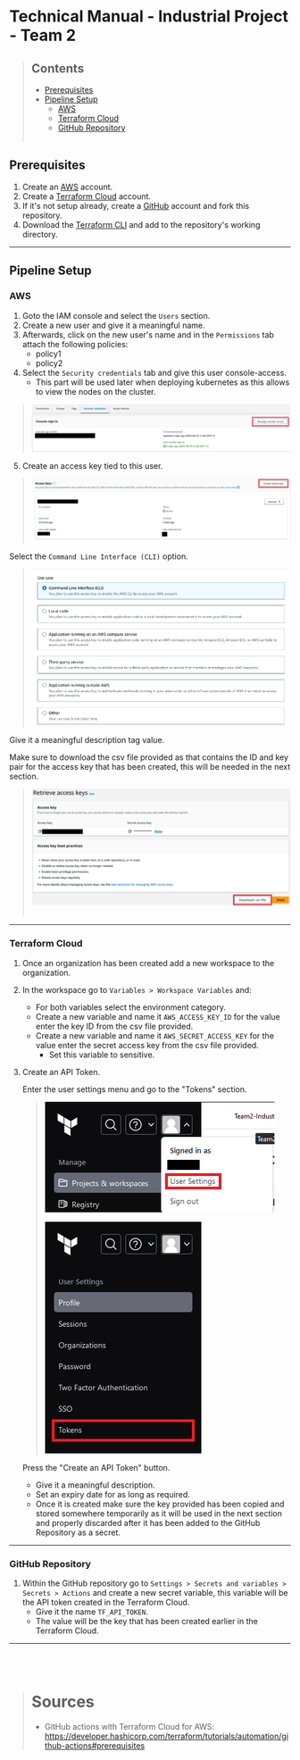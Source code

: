 # Technical Manual - Industrial Project - Team 2

>## Contents 
> - [Prerequisites](#prerequisites)
> - [Pipeline Setup](#pipeline-setup)
>   - [AWS](#aws)
>   - [Terraform Cloud](#terraform-cloud)
>   - [GitHub Repository](#github-repository)
><br></br>


## Prerequisites
1. Create an [AWS](https://link-url-here.org) account.
2. Create a [Terraform Cloud](https://app.terraform.io/session) account.
3. If it's not setup already, create a [GitHub](https://github.com/) account and fork this repository.
4. Download the [Terraform CLI](https://www.terraform.io/) and add to the repository's working directory.
--------------------------------------------------------------------------------
## Pipeline Setup

### AWS
1. Goto the IAM console and select the `Users` section.
2. Create a new user and give it a meaningful name.
3. Afterwards, click on the new user's name and in the `Permissions` tab attach the following policies:
   - policy1
   - policy2
4. Select the `Security credentials` tab and give this user console-access.
   - This part will be used later when deploying kubernetes as this allows to view the nodes on the cluster.
> ![Security credenitals image.](./res/images/security_credentials.png)

5. Create an access key tied to this user. 
> ![Showing how to create access key.](./res/images/access_keys.png)

Select the `Command Line Interface (CLI)` option.

> ![Showing to select the CLI option.](./res/images/cli_option.png)

Give it a meaningful description tag value.
 
Make sure to download the csv file provided as that contains the ID and key pair for the access key that has been created, this will be needed in the next section.

> ![Showing where to download the newly created access keys CSV file.](./res/images/access_keys_csv.png)
> <br></br>
-----------------------------------------------------------------------------
### Terraform Cloud
1. Once an organization has been created add a new workspace to the organization.
2. In the workspace go to `Variables > Workspace Variables` and:
    - For both variables select the environment category.
    - Create a new variable and name it ``AWS_ACCESS_KEY_ID`` for the value enter the key ID from the csv file provided.
    - Create a new variable and name it ``AWS_SECRET_ACCESS_KEY`` for the value enter the secret access key from the csv file provided.
      - Set this variable to sensitive. 
3. Create an API Token.
   
   Enter the user settings menu and go to the "Tokens" section.
   > ![Showing how to access 'User Settings'](./res/images/tfc_user_settings.png)
   >
   > ![Showing how to get to the Tokens section](./res/images/tokens_section.png)

   Press the "Create an API Token" button.
    -  Give it a meaningful description.
    -  Set an expiry date for as long as required.
    -  Once it is created make sure the key provided has been copied and stored somewhere temporarily as it will be used in the next section and properly discarded after it has been added to the GitHub Repository as a secret.
-----------------------------------------------------------------------------
### GitHub Repository 
1. Within the GitHub repository go to `Settings > Secrets and variables > Secrets > Actions` and create a new secret variable, this variable will be the API token created in the Terraform Cloud.
   - Give it the name `TF_API_TOKEN`.
   - The value will be the key that has been created earlier in the Terraform Cloud.


-----------------------------------------------------------------------------
<br></br>
># Sources
> - GitHub actions with Terraform Cloud for AWS: 
https://developer.hashicorp.com/terraform/tutorials/automation/github-actions#prerequisites